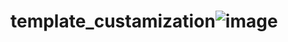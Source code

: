 # template_custamization![image](https://user-images.githubusercontent.com/112721990/194700917-41de800e-3fd0-4ba6-9ecc-908a86a0da87.png)
